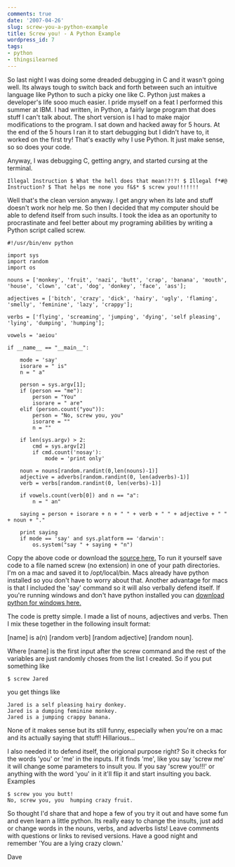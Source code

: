 ```yaml
---
comments: true
date: '2007-04-26'
slug: screw-you-a-python-example
title: Screw you! - A Python Example
wordpress_id: 7
tags:
- python
- thingsilearned
---
```


So last night I was doing some dreaded debugging in C and it wasn't going well.  Its always tough to switch back and forth between such an intuitive language like Python to such a picky one like C.  Python just makes a developer's life sooo much easier.  I pride myself on a feat I performed this summer at IBM.  I had written, in Python, a fairly large program that does stuff I can't talk about.  The short version is I had to make major modifications to the program.  I sat down and hacked away for 5 hours.  At the end of the 5 hours I ran it to start debugging but I didn't have to, it worked on the first try!  That's exactly why I use Python.  It just make sense, so so does your code.

Anyway, I was debugging C, getting angry, and started cursing at the terminal.

`Illegal Instruction
$ What the hell does that mean!?!?!
$ Illegal f*#@ Instruction?
$ That helps me none you f&$*
$ screw you!!!!!!!`

Well that's the clean version anyway.  I get angry when its late and stuff doesn't work nor help me.  So then I decided that my computer should be able to defend itself from such insults.  I took the idea as an oportunity to procrastinate and feel better about my programing abilities by writing a Python script called screw.

    
    
    #!/usr/bin/env python
    
    import sys
    import random
    import os
    
    nouns = ['monkey', 'fruit', 'nazi', 'butt', 'crap', 'banana', 'mouth',
    'house', 'clown', 'cat', 'dog', 'donkey', 'face', 'ass'];
    
    adjectives = ['bitch', 'crazy', 'dick', 'hairy', 'ugly', 'flaming',
    'smelly', 'feminine', 'lazy', 'crappy'];
    
    verbs = ['flying', 'screaming', 'jumping', 'dying', 'self pleasing',
    'lying', 'dumping', 'humping'];
    
    vowels = 'aeiou'
    
    if __name__ == "__main__":
    
    	mode = 'say'
    	isorare = " is"
    	n = " a"
    
    	person = sys.argv[1];
    	if (person == "me"):
    		person = "You"
    		isorare = " are"
    	elif (person.count("you")):
    		person = "No, screw you, you"
    		isorare = ""
    		n = ""
    
    	if len(sys.argv) > 2:
    		cmd = sys.argv[2]
    		if cmd.count('nosay'):
    			mode = 'print only'
    
    	noun = nouns[random.randint(0,len(nouns)-1)]
    	adjective = adverbs[random.randint(0, len(adverbs)-1)]
    	verb = verbs[random.randint(0, len(verbs)-1)]
    
    	if vowels.count(verb[0]) and n == "a":
    		n = " an"
    
    	saying = person + isorare + n + " " + verb + " " + adjective + " " + noun + "."
    
    	print saying
    	if mode == 'say' and sys.platform == 'darwin':
    		os.system("say " + saying + "n")


Copy the above code or download the [source here.](http://development.annabelledey.com/blog/screw) To run it yourself save code to a file named screw (no extension) in one of your path directories.  I'm on a mac and saved it to /opt/local/bin.  Macs already have python installed so you don't have to worry about that.  Another advantage for macs is that I included the 'say' command so it will also verbally defend itself.  If you're running windows and don't have python installed you can [download python for windows here.](http://code.enthought.com/enthon/#download)

The code is pretty simple.  I made a list of nouns, adjectives and verbs.  Then I mix these together in the following insult format:

[name] is a(n) [random verb] [random adjective] [random noun].

Where [name] is the first input after the screw command and the rest of the variables are just randomly choses from the list I created.  So if you put something like

    
    $ screw Jared


you get things like

    
    
    Jared is a self pleasing hairy donkey.
    Jared is a dumping feminine monkey.
    Jared is a jumping crappy banana.


None of it makes sense but its still funny, especially when you're on a mac and its actually saying that stuff!  Hillarious...

I also needed it to defend itself, the origional purpose right?  So it checks for the words 'you' or 'me' in the inputs.  If it finds 'me', like you say 'screw me' it will change some parameters to insult you.  If you say 'screw you!!!' or anything with the word 'you' in it it'll flip it and start insulting you back.  Examples

    
    
    $ screw you you butt!
    No, screw you, you  humping crazy fruit.


So thought I'd share that and hope a few of you try it out and have some fun and even learn a little python.  Its really easy to change the insults, just add or change words in the nouns, verbs, and adverbs lists!  Leave comments with questions or links to revised versions.  Have a good night and remember 'You are a lying crazy clown.'


Dave
